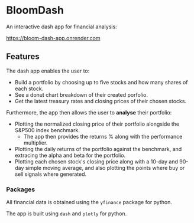 # BloomDash
An interactive dash app for financial analysis: 

https://bloom-dash-app.onrender.com

## Features 

The dash app enables the user to:
* Build a portfolio by choosing up to five stocks and how many shares of each stock.  
* See a donut chart breakdown of their created porfolio. 
* Get the latest treasury rates and closing prices of their chosen stocks. 

Furthermore, the app then allows the user to **analyse** their portfolio: 
* Plotting the normalized closing price of their portfolio alongside the S&P500 index benchmark. 
  * The app then provides the returns % along with the performance multiplier. 
* Plotting the daily returns of the portfolio against the benchmark, and extracing the alpha and beta for the portfolio. 
* Plotting each chosen stock's closing price along with a 10-day and 90-day simple moving average, and also plotting the points where buy or sell signals where generated. 


### Packages

All financial data is obtained using the `yfinance` package for python. 

The app is built using `dash` and `plotly` for python. 
